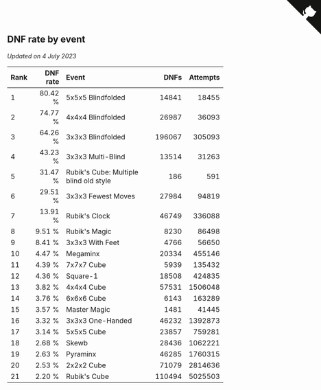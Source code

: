 ## DNF rate by event

*Updated on  4 July 2023*

| Rank | DNF rate | Event | DNFs | Attempts |
| :--- | ---: | :--- | ---: | ---: |
| 1 | 80.42 % | 5x5x5 Blindfolded | 14841 | 18455 |
| 2 | 74.77 % | 4x4x4 Blindfolded | 26987 | 36093 |
| 3 | 64.26 % | 3x3x3 Blindfolded | 196067 | 305093 |
| 4 | 43.23 % | 3x3x3 Multi-Blind | 13514 | 31263 |
| 5 | 31.47 % | Rubik's Cube: Multiple blind old style | 186 | 591 |
| 6 | 29.51 % | 3x3x3 Fewest Moves | 27984 | 94819 |
| 7 | 13.91 % | Rubik's Clock | 46749 | 336088 |
| 8 | 9.51 % | Rubik's Magic | 8230 | 86498 |
| 9 | 8.41 % | 3x3x3 With Feet | 4766 | 56650 |
| 10 | 4.47 % | Megaminx | 20334 | 455146 |
| 11 | 4.39 % | 7x7x7 Cube | 5939 | 135432 |
| 12 | 4.36 % | Square-1 | 18508 | 424835 |
| 13 | 3.82 % | 4x4x4 Cube | 57531 | 1506048 |
| 14 | 3.76 % | 6x6x6 Cube | 6143 | 163289 |
| 15 | 3.57 % | Master Magic | 1481 | 41445 |
| 16 | 3.32 % | 3x3x3 One-Handed | 46232 | 1392873 |
| 17 | 3.14 % | 5x5x5 Cube | 23857 | 759281 |
| 18 | 2.68 % | Skewb | 28436 | 1062221 |
| 19 | 2.63 % | Pyraminx | 46285 | 1760315 |
| 20 | 2.53 % | 2x2x2 Cube | 71079 | 2814636 |
| 21 | 2.20 % | Rubik's Cube | 110494 | 5025503 |


<a href="https://github.com/JustinTimeCuber/wca_statistics" class="github-corner" aria-label="View source on Github"><svg width="80" height="80" viewBox="0 0 250 250" style="fill:#151513; color:#fff; position: absolute; top: 0; border: 0; right: 0;" aria-hidden="true"><path d="M0,0 L115,115 L130,115 L142,142 L250,250 L250,0 Z"></path><path d="M128.3,109.0 C113.8,99.7 119.0,89.6 119.0,89.6 C122.0,82.7 120.5,78.6 120.5,78.6 C119.2,72.0 123.4,76.3 123.4,76.3 C127.3,80.9 125.5,87.3 125.5,87.3 C122.9,97.6 130.6,101.9 134.4,103.2" fill="currentColor" style="transform-origin: 130px 106px;" class="octo-arm"></path><path d="M115.0,115.0 C114.9,115.1 118.7,116.5 119.8,115.4 L133.7,101.6 C136.9,99.2 139.9,98.4 142.2,98.6 C133.8,88.0 127.5,74.4 143.8,58.0 C148.5,53.4 154.0,51.2 159.7,51.0 C160.3,49.4 163.2,43.6 171.4,40.1 C171.4,40.1 176.1,42.5 178.8,56.2 C183.1,58.6 187.2,61.8 190.9,65.4 C194.5,69.0 197.7,73.2 200.1,77.6 C213.8,80.2 216.3,84.9 216.3,84.9 C212.7,93.1 206.9,96.0 205.4,96.6 C205.1,102.4 203.0,107.8 198.3,112.5 C181.9,128.9 168.3,122.5 157.7,114.1 C157.9,116.9 156.7,120.9 152.7,124.9 L141.0,136.5 C139.8,137.7 141.6,141.9 141.8,141.8 Z" fill="currentColor" class="octo-body"></path></svg></a><style>.github-corner:hover .octo-arm{animation:octocat-wave 560ms ease-in-out}@keyframes octocat-wave{0%,100%{transform:rotate(0)}20%,60%{transform:rotate(-25deg)}40%,80%{transform:rotate(10deg)}}@media (max-width:500px){.github-corner:hover .octo-arm{animation:none}.github-corner .octo-arm{animation:octocat-wave 560ms ease-in-out}}</style>
